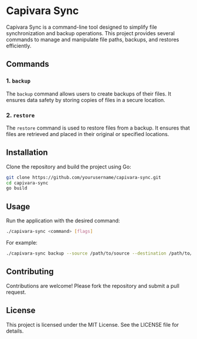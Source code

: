 # Capivara Sync

Capivara Sync is a command-line tool designed to simplify file synchronization and backup operations. This project provides several commands to manage and manipulate file paths, backups, and restores efficiently.

## Commands

### 1. `backup`
The `backup` command allows users to create backups of their files. It ensures data safety by storing copies of files in a secure location.

### 2. `restore`
The `restore` command is used to restore files from a backup. It ensures that files are retrieved and placed in their original or specified locations.


## Installation

Clone the repository and build the project using Go:

```bash
git clone https://github.com/yourusername/capivara-sync.git
cd capivara-sync
go build
```

## Usage

Run the application with the desired command:

```bash
./capivara-sync <command> [flags]
```

For example:

```bash
./capivara-sync backup --source /path/to/source --destination /path/to/destination
```

## Contributing

Contributions are welcome! Please fork the repository and submit a pull request.

## License

This project is licensed under the MIT License. See the LICENSE file for details.
